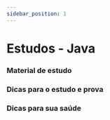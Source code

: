 ```yaml
---
sidebar_position: 1
---
```


# Estudos - Java

### Material de estudo

### Dicas para o estudo e prova

### Dicas para sua saúde